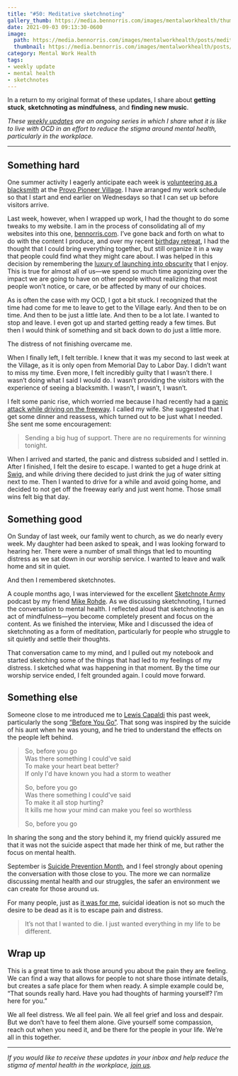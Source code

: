 ```yaml
---
title: "#50: Meditative sketchnoting"
gallery_thumb: https://media.bennorris.com/images/mentalworkhealth/thumbs/meditative-sketchnotes.jpg
date: 2021-09-03 09:13:30-0600
image: 
  path: https://media.bennorris.com/images/mentalworkhealth/posts/meditative-sketchnotes.jpg
  thumbnail: https://media.bennorris.com/images/mentalworkhealth/posts/thumbnails/meditative-sketchnotes.jpg
category: Mental Work Health
tags:
- weekly update
- mental health
- sketchnotes
---
```


In a return to my original format of these updates, I share about **getting stuck**, **sketchnoting as mindfulness**, and **finding new music**.

_These [weekly updates](https://bennorris.com/tags/weekly-update/) are an ongoing series in which I share what it is like to live with OCD in an effort to reduce the stigma around mental health, particularly in the workplace._

***


## Something hard

One summer activity I eagerly anticipate each week is [volunteering as a blacksmith](https://bennorris.com/2021/08/12/angrily-pounding-metal) at the [Provo Pioneer Village](http://www.provopioneervillage.org/). I have arranged my work schedule so that I start and end earlier on Wednesdays so that I can set up before visitors arrive.

Last week, however, when I wrapped up work, I had the thought to do some tweaks to my website. I am in the process of consolidating all of my websites into this one, [bennorris.com](https://bennorris.com). I’ve gone back and forth on what to do with the content I produce, and over my recent [birthday retreat](https://bennorris.com/2021/08/20/birthday-getaway), I had the thought that I could bring everything together, but still organize it in a way that people could find what they might care about. I was helped in this decision by remembering the [luxury of launching into obscurity](https://bennorris.com/2016/05/31/the-luxury-of-launching-into-obscurity) that I enjoy. This is true for almost all of us—we spend so much time agonizing over the impact we are going to have on other people without realizing that most people won’t notice, or care, or be affected by many of our choices.

As is often the case with my OCD, I got a bit stuck. I recognized that the time had come for me to leave to get to the Village early. And then to be on time. And then to be just a little late. And then to be a lot late. I wanted to stop and leave. I even got up and started getting ready a few times. But then I would think of something and sit back down to do just a little more.

The distress of not finishing overcame me.

When I finally left, I felt terrible. I knew that it was my second to last week at the Village, as it is only open from Memorial Day to Labor Day. I didn’t want to miss my time. Even more, I felt incredibly guilty that I wasn’t there. I wasn’t doing what I said I would do. I wasn’t providing the visitors with the experience of seeing a blacksmith. I wasn’t, I wasn’t, I wasn’t.

I felt some panic rise, which worried me because I had recently had a [panic attack while driving on the freeway](https://bennorris.com/2021/08/27/panic-on-the-freeway). I called my wife. She suggested that I get some dinner and reassess, which turned out to be just what I needed. She sent me some encouragement:

> Sending a big hug of support. There are no requirements for winning tonight.

When I arrived and started, the panic and distress subsided and I settled in. After I finished, I felt the desire to escape. I wanted to get a huge drink at [Swig](https://www.swignsweets.com/), and while driving there decided to just drink the jug of water sitting next to me. Then I wanted to drive for a while and avoid going home, and decided to not get off the freeway early and just went home. Those small wins felt big that day.


## Something good

On Sunday of last week, our family went to church, as we do nearly every week. My daughter had been asked to speak, and I was looking forward to hearing her. There were a number of small things that led to mounting distress as we sat down in our worship service. I wanted to leave and walk home and sit in quiet.

And then I remembered sketchnotes.

A couple months ago, I was interviewed for the excellent [Sketchnote Army](https://sketchnotearmy.com/) podcast by my friend [Mike Rohde](https://rohdesign.com/). As we discussing sketchnoting, I turned the conversation to mental health. I reflected aloud that sketchnoting is an act of mindfulness—you become completely present and focus on the content. As we finished the interview, Mike and I discussed the idea of sketchnoting as a form of meditation, particularly for people who struggle to sit quietly and settle their thoughts.

That conversation came to my mind, and I pulled out my notebook and started sketching some of the things that had led to my feelings of my distress. I sketched what was happening in that moment. By the time our worship service ended, I felt grounded again. I could move forward.


## Something else

Someone close to me introduced me to [Lewis Capaldi](https://en.wikipedia.org/wiki/Lewis_Capaldi) this past week, particularly the song [“Before You Go”](https://en.wikipedia.org/wiki/Before_You_Go_(Lewis_Capaldi_song)). That song was inspired by the suicide of his aunt when he was young, and he tried to understand the effects on the people left behind.

> So, before you go  
> Was there something I could've said  
> To make your heart beat better?  
> If only I'd have known you had a storm to weather
> 
> So, before you go  
> Was there something I could've said  
> To make it all stop hurting?  
> It kills me how your mind can make you feel so worthless
> 
> So, before you go

In sharing the song and the story behind it, my friend quickly assured me that it was not the suicide aspect that made her think of me, but rather the focus on mental health.

September is [Suicide Prevention Month](https://www.nami.org/Get-Involved/Awareness-Events/Suicide-Prevention-Awareness-Month), and I feel strongly about opening the conversation with those close to you. The more we can normalize discussing mental health and our struggles, the safer an environment we can create for those around us.

For many people, just as [it was for me](https://bennorris.com/2021/08/12/angrily-pounding-metal), suicidal ideation is not so much the desire to be dead as it is to escape pain and distress.

> It’s not that I wanted to die. I just wanted everything in my life to be different.


## Wrap up

This is a great time to ask those around you about the pain they are feeling. We can find a way that allows for people to not share those intimate details, but creates a safe place for them when ready. A simple example could be, “That sounds really hard. Have you had thoughts of harming yourself? I’m here for you.”

We all feel distress. We all feel pain. We all feel grief and loss and despair. But we don’t have to feel them alone. Give yourself some compassion, reach out when you need it, and be there for the people in your life. We’re all in this together.

***

_If you would like to receive these updates in your inbox and help reduce the stigma of mental health in the workplace, [join us](https://bennorris.com/subscribe/mwh/)._
